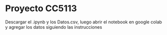 # Proyecto CC5113
Descargar el .ipynb y los Datos.csv, luego abrir el notebook en google colab y agregar los datos siguiendo las instrucciones